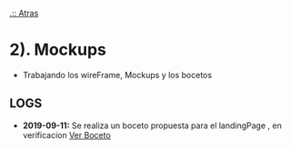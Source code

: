 [.:: Atras](https://github.com/wizanchez/team_losdos)
# 2). Mockups

- Trabajando los wireFrame, Mockups y los bocetos


## LOGS

- **2019-09-11:** Se realiza un boceto propuesta para el landingPage , en verificacion [ Ver Boceto ](https://github.com/wizanchez/team_losdos/blob/master/2.mokups/png/landing%20HD.png)